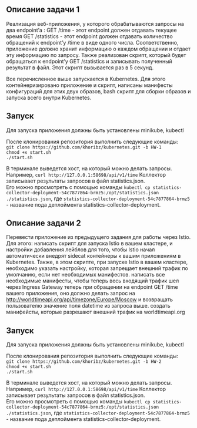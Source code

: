 ## Описание задачи 1 
Реализация веб-приложения, у которого обрабатываются запросы на два endpoint’а : 
GET /time - этот endpoint должен отдавать текущее время
GET /statistics - этот endpoint должен отдавать количество обращений к endpoint’у /time в виде одного числа. Соответственно, приложение должно хранит информацию о каждом обращении и отдает эту информацию по запросу. 
Также реализован скрипт, который будет обращаться к endpoint’у GET /statistics и записывать полученный результат в файл. Этот скрипт вызывается раз в 5 секунд.

Все перечисленное выше запускается в Kubernetes. Для этого
контейнеризировано приложение и скрипт,
написаны манифесты конфигураций для этих двух образов,
bash скрипт для сборки образов и запуска всего внутри Kubernetes.

## Запуск

Для запуска приложения должны быть установлены minikube, kubectl

После клонирования репозитория выполнить следующие команды:  
`git clone https://github.com/khoribz/kubernetes.git -b HW-1`  
`chmod +x start.sh`  
`./start.sh` 

В терминале выведется хост, на который можно делать запросы.  
Например, `curl http://127.0.0.1:58698/api/v1/time`
Коллектор записывает результаты запросов в файл statistics.json.   
Его можно просмотреть с помощью команды `kubectl cp statistics-collector-deployment-54c7877864-brmz5:/opt/statistics.json ./statistics.json`, где `statistics-collector-deployment-54c7877864-brmz5` - название пода деплоймента statistics-collector-deployment.


## Описание задачи 2
Перевести приложение из предыдущего задания для работы через Istio. Для этого:
написать скрипт для запуска Istio в вашем кластере, и настройки добавления лейблов для того, чтобы Istio начал автоматически внедрят sidecat контейнеры к вашим приложениям в Kubernetes. Также, в этом скрипте, при запуске Istio в вашем кластере, необходимо указать настройку, которая запрещает внешний трафик по умолчанию, если нет необходимых манифестов.
написать все необходимые манифесты, чтобы теперь весь входящий трафик шел через Ingress Gateway
теперь при обращении на endpoint GET /time вашего приложения, оно должно делать запрос на http://worldtimeapi.org/api/timezone/Europe/Moscow и возвращать пользователю значение поля datetime из запроса выше.
создать манифейсты, которые разрешают внешний трафик на worldtimeapi.org


## Запуск

Для запуска приложения должны быть установлены minikube, kubectl

После клонирования репозитория выполнить следующие команды:  
`git clone https://github.com/khoribz/kubernetes.git -b HW-2`  
`chmod +x start.sh`  
`./start.sh` 

В терминале выведется хост, на который можно делать запросы.  
Например, `curl http://127.0.0.1:58698/api/v1/time`
Коллектор записывает результаты запросов в файл statistics.json.   
Его можно просмотреть с помощью команды `kubectl cp statistics-collector-deployment-54c7877864-brmz5:/opt/statistics.json ./statistics.json`, где `statistics-collector-deployment-54c7877864-brmz5` - название пода деплоймента statistics-collector-deployment.